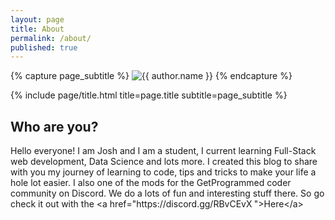 ```yaml
---
layout: page
title: About
permalink: /about/
published: true
---
```


<div class="page"><p>{% capture page_subtitle %} <img class="me" alt="{{ author.name }}" srcset="{{ site.author.photo2x | relative_url }} 2x" src="{{ site.author.photo | relative_url }}" /> {% endcapture %}</p><p>{% include page/title.html title=page.title subtitle=page_subtitle %}</p><h2 id="some-heading">Who are you?</h2><p>Hello everyone! I am Josh and I am a student, I current learning Full-Stack web development, Data Science and lots more. I created this blog to share with you my journey of learning to code, tips and tricks to make your life a hole lot easier. I also one of the mods for the GetProgrammed coder community on Discord. We do a lots of fun and interesting stuff there. So go check it out with the &lt;a href="https://discord.gg/RBvCEvX<strong> </strong>"&gt;Here&lt;/a&gt;</p></div>